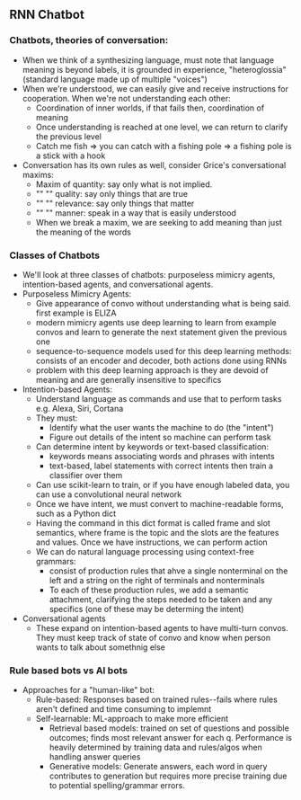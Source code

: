 ## RNN Chatbot
### Chatbots, theories of conversation:
- When we think of a synthesizing language, must note that language meaning is beyond labels, it is grounded in experience, "heteroglossia" (standard language made up of multiple "voices")
- When we're understood, we can easily give and receive instructions for cooperation. When we're not understanding each other:
    - Coordination of inner worlds, if that fails then, coordination of meaning
    - Once understanding is reached at one level, we can return to clarify the previous level
    - Catch me fish => you can catch with a fishing pole => a fishing pole is a stick with a hook
- Conversation has its own rules as well, consider Grice's conversational maxims:
    - Maxim of quantity: say only what is not implied. 
    - ""     "" quality: say only things that are true
    - ""     "" relevance: say only things that matter
    - ""     "" manner: speak in a way that is easily understood
    - When we break a maxim, we are seeking to add meaning than just the meaning of the words

### Classes of Chatbots
- We'll look at three classes of chatbots: purposeless mimicry agents, intention-based agents, and conversational agents.
- Purposeless Mimicry Agents: 
    - Give appearance of convo without understanding what is being said. first example is ELIZA
    - modern mimicry agents use deep learning to learn from example convos and learn to generate the next statement given the previous one
    - sequence-to-sequence models used for this deep learning methods: consists of an encoder and decoder, both actions done using RNNs
    - problem with this deep learning approach is they are devoid of meaning and are generally insensitive to specifics
- Intention-based Agents: 
    - Understand language as commands and use that to perform tasks e.g. Alexa, Siri, Cortana
    - They must:
        - Identify what the user wants the machine to do (the "intent")
        - Figure out details of the intent so machine can perform task
    - Can determine intent by keywords or text-based classification:
        - keywords means associating words and phrases with intents
        - text-based, label statements with correct intents then train a classifier over them
    - Can use scikit-learn to train, or if you have enough labeled data, you can use a convolutional neural network
    - Once we have intent, we must convert to machine-readable forms, such as a Python dict
    - Having the command in this dict format is called frame and slot semantics, where frame is the topic and the slots are the features and values. Once we have instructions, we can perform action
    - We can do natural language processing using context-free grammars:
        - consist of production rules that ahve a single nonterminal on the left and a string on the right of terminals and nonterminals
        - To each of these production rules, we add a semantic attachment, clarifying the steps needed to be taken and any specifics (one of these may be determing the intent)
- Conversational agents
    - These expand on intention-based agents to have multi-turn convos. They must keep track of state of convo and know when person wants to talk about somethnig else

### Rule based bots vs AI bots
- Approaches for a "human-like" bot:
    - Rule-based: Responses based on trained rules--fails where rules aren't defined and time consuming to implemnt
    - Self-learnable: ML-approach to make more efficient
        - Retrieval based models: trained on set of questions and possible outcomes; finds most relevant answer for each q. Performance is heavily determined by training data and rules/algos when handling answer queries
        - Generative models: Generate answers, each word in query contributes to generation but requires more precise training due to potential spelling/grammar errors.  